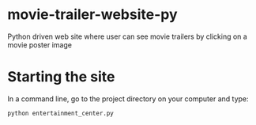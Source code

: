 # movie-trailer-website-py
Python driven web site where user can see movie trailers by clicking on a movie poster image

# Starting the site
In a command line, go to the project directory on your computer and type:
```
python entertainment_center.py
```
